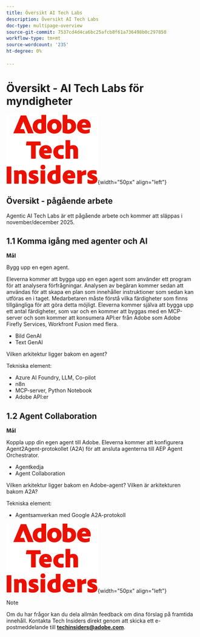 ```yaml
---
title: Översikt AI Tech Labs
description: Översikt AI Tech Labs
doc-type: multipage-overview
source-git-commit: 7537cd4d4ca6bc25afcb8f61a736498b0c297850
workflow-type: tm+mt
source-wordcount: '235'
ht-degree: 0%

---
```


# Översikt - AI Tech Labs för myndigheter

![Tech Insiders](./assets/images/techinsiders.png){width="50px" align="left"}

## Översikt - pågående arbete

Agentic AI Tech Labs är ett pågående arbete och kommer att släppas i november/december 2025.

## 1.1 Komma igång med agenter och AI

**Mål**

Bygg upp en egen agent.

Eleverna kommer att bygga upp en egen agent som använder ett program för att analysera förfrågningar. Analysen av begäran kommer sedan att användas för att skapa en plan som innehåller instruktioner som sedan kan utföras en i taget. Medarbetaren måste förstå vilka färdigheter som finns tillgängliga för att göra detta möjligt. Eleverna kommer själva att bygga upp ett antal färdigheter, som var och en kommer att byggas med en MCP-server och som kommer att konsumera API:er från Adobe som Adobe Firefly Services, Workfront Fusion med flera.

- Bild GenAI
- Text GenAI

Vilken arkitektur ligger bakom en agent?

Tekniska element:

- Azure AI Foundry, LLM, Co-pilot
- n8n
- MCP-server, Python Notebook
- Adobe API:er

## 1.2 Agent Collaboration

**Mål**

Koppla upp din egen agent till Adobe. Eleverna kommer att konfigurera Agent2Agent-protokollet (A2A) för att ansluta agenterna till AEP Agent Orchestrator.

- Agentkedja
- Agent Collaboration

Vilken arkitektur ligger bakom en Adobe-agent?
Vilken är arkitekturen bakom A2A?

Tekniska element:

- Agentsamverkan med Google A2A-protokoll

![Tech Insiders](./assets/images/techinsiders.png){width="50px" align="left"}

>[!NOTE]
>
>Om du har frågor kan du dela allmän feedback om dina förslag på framtida innehåll. Kontakta Tech Insiders direkt genom att skicka ett e-postmeddelande till **techinsiders@adobe.com**.
